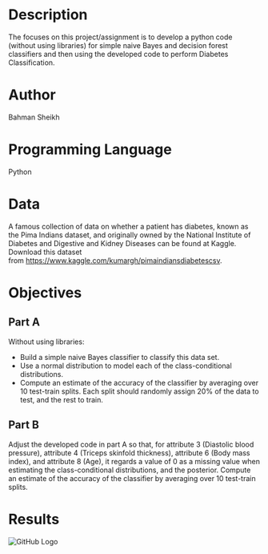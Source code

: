 # Description

The focuses on this project/assignment is to develop a python code (without using libraries) for simple naive Bayes and decision forest classifiers and then using the developed code to perform Diabetes Classification.

# Author
Bahman Sheikh

# Programming Language
Python

# Data
A famous collection of data on whether a patient has diabetes, known as the Pima Indians dataset, and originally owned by the National Institute of Diabetes and Digestive and Kidney Diseases can be found at Kaggle. Download this dataset from https://www.kaggle.com/kumargh/pimaindiansdiabetescsv. 

# Objectives

## Part A 
Without using libraries:
- Build a simple naive Bayes classifier to classify this data set. 
- Use a normal distribution to model each of the class-conditional distributions.
- Compute an estimate of the accuracy of the classifier by averaging over 10 test-train splits. Each split should randomly assign 20% of the data to test, and the rest to train.

## Part B
Adjust the developed code in part A so that, for attribute 3 (Diastolic blood pressure), attribute 4 (Triceps skinfold thickness), attribute 6 (Body mass index), and attribute 8 (Age), it regards a value of 0 as a missing value when estimating the class-conditional distributions, and the posterior. Compute an estimate of the accuracy of the classifier by averaging over 10 test-train splits.

# Results
![GitHub Logo](//Diabetes%20Classification/IMG/1.PNG)


